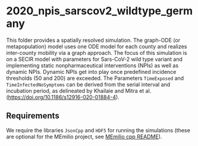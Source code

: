 # 2020_npis_sarscov2_wildtype_germany #

This folder provides a spatially resolved simulation. 
The graph-ODE (or metapopulation) model uses one ODE model for each county and realizes inter-county mobility via a graph approach.
The focus of this simulation is on a SECIR model with parameters for Sars-CoV-2 wild type variant and
implementing static nonpharmaceutical interventions (NPIs) as well as dynamic NPIs. Dynamic NPIs
get into play once predefined incidence thresholds (50 and 200) are exceeded.
The Parameters `TimeExposed` and `TimeInfectedNoSymptoms` can be derived from the serial interval and incubation period, as delineated by Khailaie and Mitra et al. (https://doi.org/10.1186/s12916-020-01884-4).

## Requirements
We require the libraries `JsonCpp` and `HDF5` for running the simulations (these are optional for the MEmilio project, see [MEmilio cpp README](https://github.com/SciCompMod/memilio/blob/main/cpp/README.md)).
